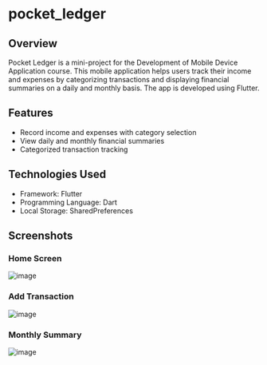 
# pocket_ledger

## Overview

Pocket Ledger is a mini-project for the Development of Mobile Device Application course. This mobile application helps users track their income and expenses by categorizing transactions and displaying financial summaries on a daily and monthly basis. The app is developed using Flutter.

## Features
  - Record income and expenses with category selection
  - View daily and monthly financial summaries
  - Categorized transaction tracking

## Technologies Used
  - Framework: Flutter
  - Programming Language: Dart
  - Local Storage: SharedPreferences

## Screenshots

### Home Screen
![image](https://github.com/user-attachments/assets/1e22f52d-12af-4456-a4d5-785e55f2769b)

### Add Transaction
![image](https://github.com/user-attachments/assets/e146722a-7cd8-426d-b8fb-564c94d920a3)

### Monthly Summary
![image](https://github.com/user-attachments/assets/572f3215-173c-42e0-80d1-0c3d796dfa89)



